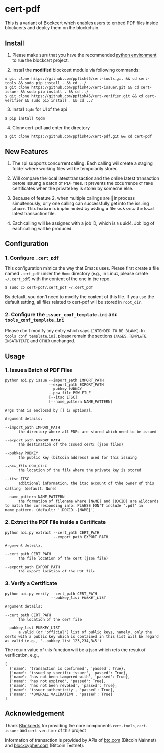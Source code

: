 # cert-pdf
This is a variant of Blockcert which enables users to embed PDF files inside blockcerts and deploy them on the blockchain.

## Install

1. Please make sure that you have the recommended [python environment](https://github.com/blockchain-certificates/cert-issuer/blob/master/docs/virtualenv.md) to run the blockcert project.

2. Install the **modified** blockcert module via following commands:

```
$ git clone https://github.com/ppfish45/cert-tools.git && cd cert-tools && sudo pip install . && cd ../
$ git clone https://github.com/ppfish45/cert-issuer.git && cd cert-issuer && sudo pip install . && cd ../
$ git clone https://github.com/ppfish45/cert-verifier.git && cd cert-verifier && sudo pip install . && cd ../
```

3. Install `tqdm` for UI of the api

```
$ pip install tqdm
```

4. Clone cert-pdf and enter the directory

```
$ git clone https://github.com/ppfish45/cert-pdf.git && cd cert-pdf
```

## New Features

1. The api supports concurrent calling. Each calling will create a staging folder where working files will be temporarily stored.

2. Will compare the local latest transaction and the online latest transaction before issuing a batch of PDF files. It prevents the occurrence of fake certificates when the private key is stolen by someone else. 

3. Because of feature 2, when multiple callings are in process simultenously, only one calling can successfully get into the issuing phase. This feature is implemented by adding a file lock onto the local latest transaction file.

4. Each calling will be assigned with a job ID, which is a uuid4. Job log of each calling will be produced. 

## Configuration

### 1. Configure `.cert_pdf`

This configuration mimics the way that Emacs uses. Please first create a file named `.cert_pdf` under the `Home` directory (e.g., in Linux, please create `~/.cert_pdf`) with the content of the one in the repo.

```
$ sudo cp cert-pdf/.cert_pdf ~/.cert_pdf
```

By default, you don't need to modify the content of this file. If you use the default setting, all files related to cert-pdf will be stored in `root_dir`.

### 2. Configure the `issuer_conf_template.ini` and `tools_conf_template.ini`

Please don't modify any entry which says `[INTENDED TO BE BLANK]`. In `tools_conf_template.ini`, please remain the sections `IMAGES`, `TEMPLATE`, `INSATNTIATE` and `OTHER` unchanged.

## Usage

### 1. Issue a Batch of PDF Files

```
python api.py issue --import_path IMPORT_PATH
                    --export_path EXPORT_PATH
                    --pubkey PUBKEY
                    --psw_file PSW_FILE
                    [--itsc ITSC]
                    [--name_pattern NAME_PATTERN]

Args that is enclosed by [] is optional.

Argument details:

--import_path IMPORT_PATH
      the directory where all PDFs are stored which need to be issued

--export_path EXPORT_PATH
      the destination of the issued certs (json files)

--pubkey PUBKEY
      the public key (bitcoin address) used for this issuing

--psw_file PSW_FILE
      the location of the file where the private key is stored

--itsc ITSC
      additional information, the itsc account of thhe owner of this calling （default: None)

--name_pattern NAME_PATTERN
      the formation of filename where |NAME| and |DOCID| are wildcards to match the corresponding info. PLAESE DON'T include '.pdf' in name_pattern. (default: '|DOCID|-|NAME|')
```

### 2. Extract the PDF File inside a Certificate

```
python api.py extract --cert_path CERT_PATH
                      --export_path EXPORT_PATH

Argument details:

--cert_path CERT_PATH
      the file location of the cert (json file)

--export_path EXPORT_PATH
      the export location of the PDF file
```

### 3. Verify a Certificate

```
python api.py verify --cert_path CERT_PATH
                     --pubkey_list PUBKEY_LIST

Argument details:

--cert_path CERT_PATH
      the location of the cert file

--pubkey_list PUBKEY_LIST
      a valid (or 'official') list of public keys, namely, only the certs with a public key which is contained in this list will be regard as valid (e.g., '--pubkey_list 123,234,345')
```

The return value of this function will be a json which tells the result of verification, e.g.,

```
[
  {'name': 'transaction is confirmed', 'passed': True},
  {'name': 'issued by specific issuer', 'passed': True},
  {'name': 'has not been tampered with', 'passed': True},
  {'name': 'has not expired', 'passed': True},
  {'name': 'has not been revoked', 'passed': True},
  {'name': 'issuer authenticity', 'passed': True},
  {'name': '*OVERALL VALIDATION', 'passed': True}
]
```

## Acknowledgement

Thank [Blockcerts](https://github.com/blockchain-certificates) for providing the core components `cert-tools`, `cert-issuer` and `cert-verifier` of this project

Information of transaction is provided by APIs of [btc.com](btc.com) (Bitcoin Mainnet) and [blockcypher.com](blockcypher.com) (Bitcoin Testnet).
